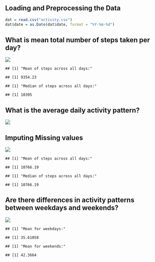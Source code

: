 ## Loading and Preprocessing the Data

``` r
dat = read.csv("activity.csv")
dat$date = as.Date(dat$date, format = "%Y-%m-%d")
```

## What is mean total number of steps taken per day?

![](PA1_template_files/figure-markdown_github/unnamed-chunk-2-1.png)

    ## [1] "Mean of steps across all days:"

    ## [1] 9354.23

    ## [1] "Median of steps across all days:"

    ## [1] 10395

## What is the average daily activity pattern?

![](PA1_template_files/figure-markdown_github/unnamed-chunk-3-1.png)

## Imputing Missing values

![](PA1_template_files/figure-markdown_github/unnamed-chunk-4-1.png)

    ## [1] "Mean of steps across all days:"

    ## [1] 10766.19

    ## [1] "Median of steps across all days:"

    ## [1] 10766.19

## Are there differences in activity patterns between weekdays and weekends?

![](PA1_template_files/figure-markdown_github/unnamed-chunk-5-1.png)

    ## [1] "Mean for weekdays:"

    ## [1] 35.61058

    ## [1] "Mean for weekends:"

    ## [1] 42.3664

